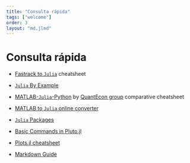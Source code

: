 ```yaml
---
title: "Consulta rápida"
tags: ["welcome"]
order: 3
layout: "md.jlmd"
---
```


# Consulta rápida

- [Fastrack to `Julia`](https://juliadocs.github.io/Julia-Cheat-Sheet/) cheatsheet

- [`Julia` By Example](https://juliabyexample.helpmanual.io/)

- [MATLAB-`Julia`-Python](https://cheatsheets.quantecon.org/) by [QuantEcon group](https://quantecon.org) comparative cheatsheet
				
- [MATLAB to `Julia` online converter](https://lakras.github.io/matlab-to-julia/)

- [`Julia` Packages](https://juliapackages.com/packages?sort=stars)

- [Basic Commands in Pluto.jl](https://github.com/fonsp/Pluto.jl/wiki/%F0%9F%94%8E-Basic-Commands-in-Pluto)

- [Plots.jl cheatsheet](https://github.com/sswatson/cheatsheets/blob/master/plotsjl-cheatsheet.pdf)

- [Markdown Guide](https://www.markdownguide.org/)

